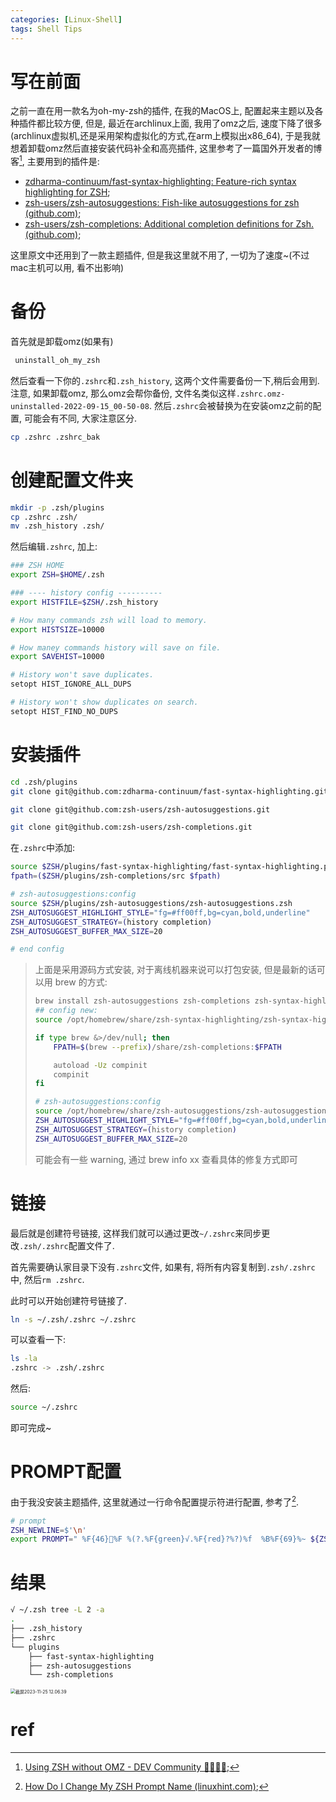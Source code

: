 ```yaml
---
categories: [Linux-Shell]
tags: Shell Tips
---
```


# 写在前面

之前一直在用一款名为oh-my-zsh的插件, 在我的MacOS上, 配置起来主题以及各种插件都比较方便, 但是, 最近在archlinux上面, 我用了omz之后, 速度下降了很多(archlinux虚拟机,还是采用架构虚拟化的方式,在arm上模拟出x86_64), 于是我就想着卸载omz然后直接安装代码补全和高亮插件, 这里参考了一篇国外开发者的博客[^1], 主要用到的插件是:

-   [zdharma-continuum/fast-syntax-highlighting: Feature-rich syntax highlighting for ZSH](https://github.com/zdharma-continuum/fast-syntax-highlighting);
-   [zsh-users/zsh-autosuggestions: Fish-like autosuggestions for zsh (github.com)](https://github.com/zsh-users/zsh-autosuggestions);
-   [zsh-users/zsh-completions: Additional completion definitions for Zsh. (github.com)](https://github.com/zsh-users/zsh-completions);

这里原文中还用到了一款主题插件, 但是我这里就不用了, 一切为了速度~(不过mac主机可以用, 看不出影响)

# 备份

首先就是卸载omz(如果有)

```bash
 uninstall_oh_my_zsh
```

然后查看一下你的`.zshrc`和`.zsh_history`, 这两个文件需要备份一下,稍后会用到. 注意, 如果卸载omz, 那么omz会帮你备份, 文件名类似这样`.zshrc.omz-uninstalled-2022-09-15_00-50-08`. 然后`.zshrc`会被替换为在安装omz之前的配置, 可能会有不同, 大家注意区分. 

```bash
cp .zshrc .zshrc_bak
```

# 创建配置文件夹

```bash
mkdir -p .zsh/plugins
cp .zshrc .zsh/
mv .zsh_history .zsh/
```

然后编辑`.zshrc`, 加上:

```bash
### ZSH HOME
export ZSH=$HOME/.zsh

### ---- history config ----------
export HISTFILE=$ZSH/.zsh_history

# How many commands zsh will load to memory.
export HISTSIZE=10000

# How maney commands history will save on file.
export SAVEHIST=10000

# History won't save duplicates.
setopt HIST_IGNORE_ALL_DUPS

# History won't show duplicates on search.
setopt HIST_FIND_NO_DUPS
```

# 安装插件

```bash
cd .zsh/plugins
git clone git@github.com:zdharma-continuum/fast-syntax-highlighting.git

git clone git@github.com:zsh-users/zsh-autosuggestions.git

git clone git@github.com:zsh-users/zsh-completions.git
```



在`.zshrc`中添加:

```bash
source $ZSH/plugins/fast-syntax-highlighting/fast-syntax-highlighting.plugin.zsh #这个插件对于 man 会有影响, 而且已经不维护了, 就用最新的方式了
fpath=($ZSH/plugins/zsh-completions/src $fpath)

# zsh-autosuggestions:config
source $ZSH/plugins/zsh-autosuggestions/zsh-autosuggestions.zsh
ZSH_AUTOSUGGEST_HIGHLIGHT_STYLE="fg=#ff00ff,bg=cyan,bold,underline"
ZSH_AUTOSUGGEST_STRATEGY=(history completion)
ZSH_AUTOSUGGEST_BUFFER_MAX_SIZE=20

# end config
```

> 上面是采用源码方式安装, 对于离线机器来说可以打包安装, 但是最新的话可以用 brew 的方式:
>
> ```bash
> brew install zsh-autosuggestions zsh-completions zsh-syntax-highlighting
> ## config new:
> source /opt/homebrew/share/zsh-syntax-highlighting/zsh-syntax-highlighting.zsh
> 
> if type brew &>/dev/null; then
>     FPATH=$(brew --prefix)/share/zsh-completions:$FPATH
> 
>     autoload -Uz compinit
>     compinit
> fi
> 
> # zsh-autosuggestions:config
> source /opt/homebrew/share/zsh-autosuggestions/zsh-autosuggestions.zsh
> ZSH_AUTOSUGGEST_HIGHLIGHT_STYLE="fg=#ff00ff,bg=cyan,bold,underline"
> ZSH_AUTOSUGGEST_STRATEGY=(history completion)
> ZSH_AUTOSUGGEST_BUFFER_MAX_SIZE=20
> 
> ```
>
> 可能会有一些 warning, 通过 brew info xx 查看具体的修复方式即可

# 链接

最后就是创建符号链接, 这样我们就可以通过更改`~/.zshrc`来同步更改`.zsh/.zshrc`配置文件了.

首先需要确认家目录下没有`.zshrc`文件, 如果有, 将所有内容复制到`.zsh/.zshrc`中, 然后`rm .zshrc`.

此时可以开始创建符号链接了. 

```bash
ln -s ~/.zsh/.zshrc ~/.zshrc

```

可以查看一下:

```bash
ls -la
.zshrc -> .zsh/.zshrc
```

然后:

```bash
source ~/.zshrc
```

即可完成~

# PROMPT配置

由于我没安装主题插件, 这里就通过一行命令配置提示符进行配置, 参考了[^2].

```bash
# prompt
ZSH_NEWLINE=$'\n'
export PROMPT=" %F{46}%F %(?.%F{green}√.%F{red}?%?)%f  %B%F{69}%~ ${ZSH_NEWLINE} %F{119}==>%f%b "

```

# 结果

```bash
√ ~/.zsh tree -L 2 -a
.
├── .zsh_history
├── .zshrc
└── plugins
    ├── fast-syntax-highlighting
    ├── zsh-autosuggestions
    └── zsh-completions
```

<img src="https://cdn.jsdelivr.net/gh/zorchp/blogimage/%E6%88%AA%E5%B1%8F2023-11-25%2012.06.39.png" alt="截屏2023-11-25 12.06.39" style="zoom:50%;" />



# ref

[^1]: [Using ZSH without OMZ - DEV Community 👩‍💻👨‍💻](https://dev.to/hbenvenutti/using-zsh-without-omz-4gch);
[^2]:[How Do I Change My ZSH Prompt Name (linuxhint.com)](https://linuxhint.com/change-zsh-prompt-name/);